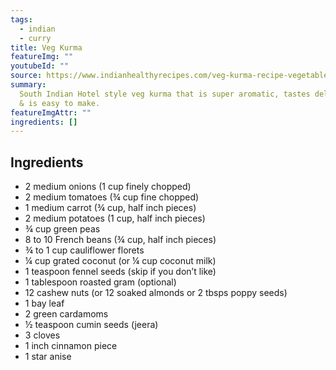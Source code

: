 ```yaml
---
tags:
  - indian
  - curry
title: Veg Kurma
featureImg: ""
youtubeId: ""
source: https://www.indianhealthyrecipes.com/veg-kurma-recipe-vegetable-korma-recipe/
summary:
  South Indian Hotel style veg kurma that is super aromatic, tastes delicious
  & is easy to make.
featureImgAttr: ""
ingredients: []
---
```


## Ingredients

- 2 medium onions (1 cup finely chopped)
- 2 medium tomatoes (¾ cup fine chopped)
- 1 medium carrot (¾ cup, half inch pieces)
- 2 medium potatoes (1 cup, half inch pieces)
- ¾ cup green peas
- 8 to 10 French beans (¾ cup, half inch pieces)
- ¾ to 1 cup cauliflower florets
- ¼ cup grated coconut (or ¼ cup coconut milk)
- 1 teaspoon fennel seeds (skip if you don’t like)
- 1 tablespoon roasted gram (optional)
- 12 cashew nuts (or 12 soaked almonds or 2 tbsps poppy seeds)
- 1 bay leaf
- 2 green cardamoms
- ½ teaspoon cumin seeds (jeera)
- 3 cloves
- 1 inch cinnamon piece
- 1 star anise
